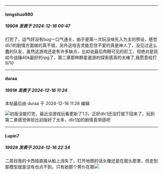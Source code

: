 ﻿
*****

####  tengshuo980  
##### 1990#       发表于 2024-12-16 00:47

打完了，运气好没有bug一口气通关，由于是第一次玩没啥先入为主的预设，感觉dlc1的剧情方面做的真不错，另外这哈吉灵能忍住不爱的真是神人了，没见过这么蠢的队友，虽然这游戏还是有许多缺点，比如说最后肉眼可见的赶工，但绝对是现如今战锤40k最好的rpg了，第二章那种群星遨游的探索感真的太棒了,我愿意给打9/10


*****

####  duraa  
##### 1991#       发表于 2024-12-16 11:24

 本帖最后由 duraa 于 2024-12-16 11:26 编辑 

<img src="https://static.saraba1st.com/image/smiley/face2017/009.gif" referrerpolicy="no-referrer">初版没能打完，最近没游戏玩看更新了1.3，正好dlc1还没打就下回来了，玩到第二章感觉体验比初版好了太多，dlc1加的剧情真带感吧


*****

####  Lupin7  
##### 1992#       发表于 2024-12-16 22:34

二周目我的卡西娅直接从船上消失了，打开地图的话头像还是在舰头那里，但走到那模型就是没有也点不到，只有她那个男仆在那<img src="https://static.saraba1st.com/image/smiley/face2017/099.png" referrerpolicy="no-referrer">

